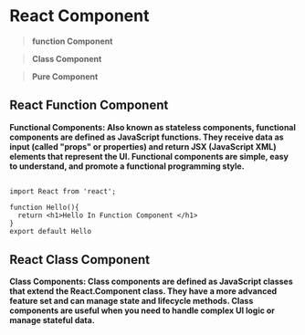 # React Component

> **function Component**

> **Class Component**

> **Pure Component**


## React Function Component 

**Functional Components: Also known as stateless components, functional components are defined as JavaScript functions. They receive data as input (called "props" or properties) and return JSX (JavaScript XML) elements that represent the UI. Functional components are simple, easy to understand, and promote a functional programming style.**

## 
```
import React from 'react';

function Hello(){
  return <h1>Hello In Function Component </h1>
}
export default Hello
```

## React Class Component 

**Class Components: Class components are defined as JavaScript classes that extend the React.Component class. They have a more advanced feature set and can manage state and lifecycle methods. Class components are useful when you need to handle complex UI logic or manage stateful data.**

